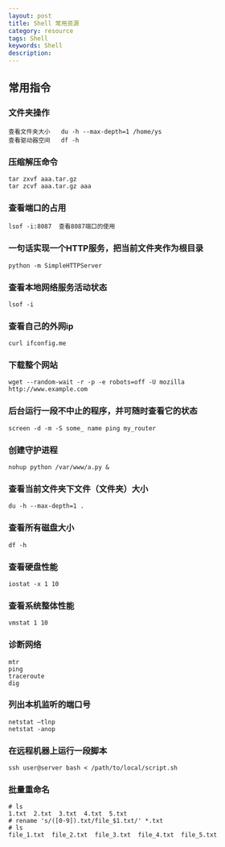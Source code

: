 ```yaml
---
layout: post
title: Shell 常用资源
category: resource
tags: Shell
keywords: Shell
description: 
---
```



## 常用指令

### 文件夹操作
```
查看文件夹大小   du -h --max-depth=1 /home/ys
查看驱动器空间   df -h 
```

### 压缩解压命令
```
tar zxvf aaa.tar.gz
tar zcvf aaa.tar.gz aaa
```

### 查看端口的占用
```
lsof -i:8087  查看8087端口的使用
```

### 一句话实现一个HTTP服务，把当前文件夹作为根目录
```
python -m SimpleHTTPServer
```

### 查看本地网络服务活动状态
```
lsof -i
```

### 查看自己的外网ip
```
curl ifconfig.me
```

### 下载整个网站
```
wget --random-wait -r -p -e robots=off -U mozilla http://www.example.com
```

### 后台运行一段不中止的程序，并可随时查看它的状态
```
screen -d -m -S some_ name ping my_router
```

### 创建守护进程
```
nohup python /var/www/a.py &
```

### 查看当前文件夹下文件（文件夹）大小
```
du -h --max-depth=1 .
```

### 查看所有磁盘大小
```
df -h
```

### 查看硬盘性能
```
iostat -x 1 10
```

### 查看系统整体性能
```
vmstat 1 10
```
### 诊断网络
```
mtr 
ping
traceroute
dig
```

### 列出本机监听的端口号
```
netstat –tlnp
netstat -anop
```

### 在远程机器上运行一段脚本
```
ssh user@server bash < /path/to/local/script.sh
```

### 批量重命名

```
# ls
1.txt  2.txt  3.txt  4.txt  5.txt
# rename 's/([0-9]).txt/file_$1.txt/' *.txt
# ls
file_1.txt  file_2.txt  file_3.txt  file_4.txt  file_5.txt
```